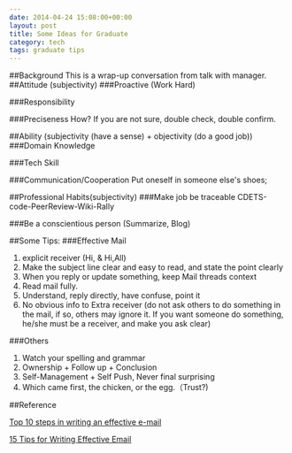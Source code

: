 ```yaml
---
date: 2014-04-24 15:08:00+00:00
layout: post
title: Some Ideas for Graduate
category: tech
tags: graduate tips
---
```

##Background
This is a wrap-up conversation from talk with manager.
##Attitude (subjectivity)
###Proactive (Work Hard)

###Responsibility

###Preciseness
How? If you are not sure, double check, double confirm.

##Ability (subjectivity (have a sense) + objectivity  (do a good job))
###Domain Knowledge

###Tech Skill

###Communication/Cooperation
Put oneself in someone else's shoes;

##Professional Habits(subjectivity)
###Make job be traceable
CDETS-code-PeerReview-Wiki-Rally

###Be a conscientious person (Summarize, Blog)

##Some Tips:
###Effective Mail
1. explicit receiver (Hi, &  Hi,All)
2. Make the subject line clear and easy to read, and state the point clearly
3. When you reply or update something, keep Mail threads context 
4. Read mail fully.
5. Understand, reply directly, have confuse, point it
6. No obvious info to Extra receiver (do not ask others to do something in the mail, if so, others may ignore it. If you want someone do something, he/she must be a receiver, and make you ask clear)

###Others
1. Watch your spelling and grammar
2. Ownership + Follow up + Conclusion
3. Self-Management + Self Push, Never final surprising
4. Which came first, the chicken, or the egg.（Trust?)

##Reference

<a href="http://www.computerhope.com/tips/tip89.htm" target="_blank">Top 10 steps in writing an effective e-mail</a>

<a href="http://thinksimplenow.com/productivity/15-tips-for-writing-effective-email/" target="_blank">15 Tips for Writing Effective Email</a>
